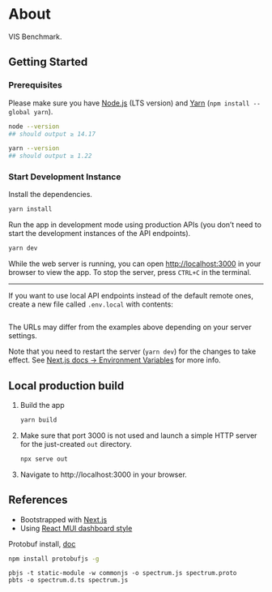 # About

VIS Benchmark.

## Getting Started

### Prerequisites

Please make sure you have [Node.js](https://nodejs.org) (LTS version) and [Yarn](https://www.npmjs.com/package/yarn) (`npm install --global yarn`).

```sh
node --version
## should output ≥ 14.17

yarn --version
## should output ≥ 1.22
```

### Start Development Instance

Install the dependencies.

```sh
yarn install
```

Run the app in development mode using production APIs (you don’t need to start the development instances of the API endpoints).

```sh
yarn dev
```

While the web server is running, you can open [http://localhost:3000](http://localhost:3000) in your browser to view the app.
To stop the server, press `CTRL+C` in the terminal.

---

If you want to use local API endpoints instead of the default remote ones, create a new file called `.env.local` with contents:

```ini

```

The URLs may differ from the examples above depending on your server settings.

Note that you need to restart the server (`yarn dev`) for the changes to take effect.
See [Next.js docs → Environment Variables](https://nextjs.org/docs/basic-features/environment-variables) for more info.

## Local production build

1.  Build the app

    ```sh
    yarn build
    ```

1.  Make sure that port 3000 is not used and launch a simple HTTP server for the just-created `out` directory.

    ```sh
    npx serve out
    ```

1.  Navigate to http://localhost:3000 in your browser.

## References

- Bootstrapped with [Next.js](https://github.com/vercel/next.js)
- Using [React MUI dashboard style](https://mui.com)

Protobuf install, [doc](https://www.npmjs.com/package/protobufjs)

```bash
npm install protobufjs -g
```

```
pbjs -t static-module -w commonjs -o spectrum.js spectrum.proto
pbts -o spectrum.d.ts spectrum.js
```
